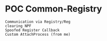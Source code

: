 # POC Common-Registry

    Communication via Registry/Reg
    clearing NPF
    Spoofed Register Callback
    Custom AttachProcess (from me)
  

